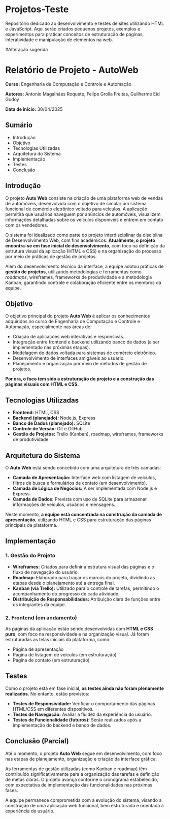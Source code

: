 # Projetos-Teste
Repositório dedicado ao desenvolvimento e testes de sites utilizando HTML e JavaScript. Aqui serão criados pequenos projetos, exemplos e experimentos para praticar conceitos de estruturação de páginas, interatividade e manipulação de elementos na web.










#Alteração sugerida

<h1>Relatório de Projeto - AutoWeb</h1>

<p><strong>Curso:</strong> Engenharia de Computação e Controle e Automação</p>
<p><strong>Autores:</strong> Antonio Magalhães Roquete, Felipe Grolla Freitas, Guilherme Eid Godoy</p>
<p><strong>Data de início:</strong> 30/04/2025</p>

<h2>Sumário</h2>
<ul>
  <li>Introdução</li>
  <li>Objetivo</li>
  <li>Tecnologias Utilizadas</li>
  <li>Arquitetura do Sistema</li>
  <li>Implementação</li>
  <li>Testes</li>
  <li>Conclusão</li>
</ul>

<h2>Introdução</h2>
<p>O projeto <strong>Auto Web</strong> consiste na criação de uma plataforma web de vendas de automóveis, desenvolvida com o objetivo de simular um sistema funcional de comércio eletrônico voltado para veículos. A aplicação permitirá que usuários naveguem por anúncios de automóveis, visualizem informações detalhadas sobre os veículos disponíveis e entrem em contato com os vendedores.</p>

<p>O sistema foi idealizado como parte do projeto interdisciplinar da disciplina de Desenvolvimento Web, com fins acadêmicos. <strong>Atualmente, o projeto encontra-se em fase inicial de desenvolvimento</strong>, com foco na definição da estrutura visual da aplicação (HTML e CSS) e na organização do processo por meio de práticas de gestão de projetos.</p>

<p>Além do desenvolvimento técnico da interface, a equipe adotou práticas de <strong>gestão de projetos</strong>, utilizando metodologias e ferramentas como <em>roadmaps</em>, wireframes, frameworks de produtividade e a metodologia Kanban, garantindo controle e colaboração eficiente entre os membros da equipe.</p>

<h2>Objetivo</h2>
<p>O objetivo principal do projeto <strong>Auto Web</strong> é aplicar os conhecimentos adquiridos no curso de Engenharia de Computação e Controle e Automação, especialmente nas áreas de:</p>
<ul>
  <li>Criação de aplicações web interativas e responsivas.</li>
  <li>Integração entre frontend e backend utilizando banco de dados (a ser implementado nas próximas etapas).</li>
  <li>Modelagem de dados voltada para sistemas de comércio eletrônico.</li>
  <li>Desenvolvimento de interfaces amigáveis ao usuário.</li>
  <li>Planejamento e organização por meio de métodos de gestão de projetos.</li>
</ul>
<p><strong>Por ora, o foco tem sido a estruturação do projeto e a construção das páginas visuais com HTML e CSS.</strong></p>

<h2>Tecnologias Utilizadas</h2>
<ul>
  <li><strong>Frontend:</strong> HTML, CSS</li>
  <li><strong>Backend (planejado):</strong> Node.js, Express</li>
  <li><strong>Banco de Dados (planejado):</strong> SQLite</li>
  <li><strong>Controle de Versão:</strong> Git e GitHub</li>
  <li><strong>Gestão de Projetos:</strong> Trello (Kanban), roadmap, wireframes, frameworks de produtividade</li>
</ul>

<h2>Arquitetura do Sistema</h2>
<p>O <strong>Auto Web</strong> está sendo concebido com uma arquitetura de três camadas:</p>
<ul>
  <li><strong>Camada de Apresentação:</strong> Interface web com listagem de veículos, filtros de busca e formulários de contato (em desenvolvimento).</li>
  <li><strong>Camada de Lógica de Negócios:</strong> A ser implementada com Node.js e Express.</li>
  <li><strong>Camada de Dados:</strong> Prevista com uso de SQLite para armazenar informações de veículos, usuários e mensagens.</li>
</ul>
<p>Neste momento, <strong>a equipe está concentrada na construção da camada de apresentação</strong>, utilizando HTML e CSS para estruturação das páginas principais da plataforma.</p>

<h2>Implementação</h2>

<h3>1. Gestão do Projeto</h3>
<ul>
  <li><strong>Wireframes:</strong> Criados para definir a estrutura visual das páginas e o fluxo de navegação do usuário.</li>
  <li><strong>Roadmap:</strong> Elaborado para traçar os marcos do projeto, dividindo as etapas desde o planejamento até a entrega final.</li>
  <li><strong>Kanban (via Trello):</strong> Utilizado para o controle de tarefas, permitindo o acompanhamento do progresso de cada atividade.</li>
  <li><strong>Distribuição de Responsabilidades:</strong> Atribuição clara de funções entre os integrantes da equipe.</li>
</ul>

<h3>2. Frontend (em andamento)</h3>
<p>As páginas da aplicação estão sendo desenvolvidas com <strong>HTML e CSS puro</strong>, com foco na responsividade e na organização visual. Já foram estruturadas as telas iniciais da plataforma, como:</p>
<ul>
  <li>Página de apresentação</li>
  <li>Página de listagem de veículos (em estruturação)</li>
  <li>Página de contato (em estruturação)</li>
</ul>

<h2>Testes</h2>
<p>Como o projeto está em fase inicial, <strong>os testes ainda não foram plenamente realizados</strong>. No entanto, estão previstos:</p>
<ul>
  <li><strong>Testes de Responsividade:</strong> Verificar o comportamento das páginas HTML/CSS em diferentes dispositivos.</li>
  <li><strong>Testes de Navegação:</strong> Avaliar a fluidez da experiência do usuário.</li>
  <li><strong>Testes de Funcionalidade (futuros):</strong> Serão realizados após a implementação do backend e banco de dados.</li>
</ul>

<h2>Conclusão (Parcial)</h2>
<p>Até o momento, o projeto <strong>Auto Web</strong> segue em desenvolvimento, com foco nas etapas de planejamento, organização e criação da interface gráfica.</p>

<p>As ferramentas de gestão utilizadas (como Kanban e roadmap) têm contribuído significativamente para a organização das tarefas e definição de metas claras. O projeto avança conforme o cronograma estabelecido, com expectativa de implementação das funcionalidades nas próximas fases.</p>

<p>A equipe permanece comprometida com a evolução do sistema, visando a construção de uma aplicação web funcional, bem estruturada e orientada à experiência do usuário.</p>
